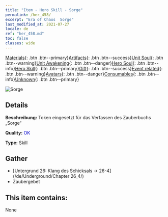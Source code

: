 ```yaml
---
title: "Item - Hero Skill - Sorge"
permalink: /her_458/
excerpt: "Era of Chaos  Sorge"
last_modified_at: 2021-07-27
locale: de
ref: "her_458.md"
toc: false
classes: wide
---
```

 [Materials](/ItemsDE/){: .btn .btn--primary}[Artifacts](/ItemsDE/Artifacts/){: .btn .btn--success}[Unit Soul](/ItemsDE/UnitSoul/){: .btn .btn--warning}[Unit Awakening](/ItemsDE/UnitAwakening/){: .btn .btn--danger}[Hero Soul](/ItemsDE/HeroSoul/){: .btn .btn--info}[Hero Skill](/ItemsDE/HeroSkill/){: .btn .btn--primary}[Gift](/ItemsDE/Gift/){: .btn .btn--success}[Event related](/ItemsDE/Events/){: .btn .btn--warning}[Avatars](/ItemsDE/Avatars/){: .btn .btn--danger}[Consumables](/ItemsDE/Consumables/){: .btn .btn--info}[Unknown](/ItemsDE/Unknown/){: .btn .btn--primary}

 ![Sorge](/images/t/ps_beitongyujue.png)

## Details
 **Beschreibung:** Token eingesetzt für das Verfassen des Zauberbuchs „Sorge“

 **Quality:** <span style="color: #0000CD">OK</span>

 **Type:** Skill

## Gather

*    [Untergrund 26: Klang des Schicksals -> 26-4](/de/Underground/Chapter 26_4/) 
*    Zaubergebet 

## This item contains:

  None

